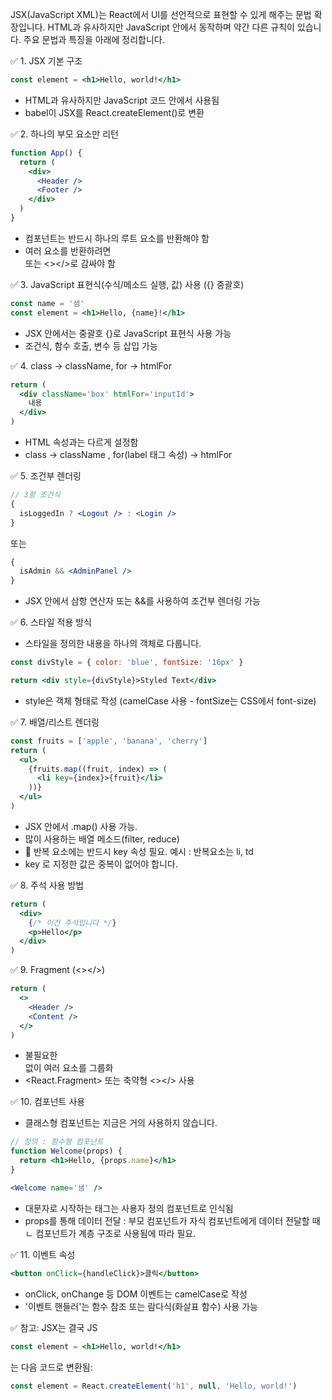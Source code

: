JSX(JavaScript XML)는 React에서 UI를 선언적으로 표현할 수 있게 해주는 문법 확장입니다. HTML과 유사하지만 JavaScript 안에서 동작하며 약간 다른 규칙이 있습니다. 주요 문법과 특징을 아래에 정리합니다.

✅ 1. JSX 기본 구조

```jsx
const element = <h1>Hello, world!</h1>
```

- HTML과 유사하지만 JavaScript 코드 안에서 사용됨
- babel이 JSX를 React.createElement()로 변환

✅ 2. 하나의 부모 요소만 리턴

```jsx
function App() {
  return (
    <div>
      <Header />
      <Footer />
    </div>
  )
}
```

- 컴포넌트는 반드시 하나의 루트 요소를 반환해야 함
- 여러 요소를 반환하려면 <div> 또는 <></>로 감싸야 함

✅ 3. JavaScript 표현식(수식/메소드 실행, 값) 사용 ({} 중괄호)

```jsx
const name = '샘'
const element = <h1>Hello, {name}!</h1>
```

- JSX 안에서는 중괄호 {}로 JavaScript 표현식 사용 가능
- 조건식, 함수 호출, 변수 등 삽입 가능

✅ 4. class → className, for → htmlFor

```jsx
return (
  <div className='box' htmlFor='inputId'>
    내용
  </div>
)
```

- HTML 속성과는 다르게 설정함
- class → className , for(label 태그 속성) → htmlFor

✅ 5. 조건부 렌더링

```jsx
// 3항 조건식
{
  isLoggedIn ? <Logout /> : <Login />
}
```

또는

```jsx
{
  isAdmin && <AdminPanel />
}
```

- JSX 안에서 삼항 연산자 또는 &&를 사용하여 조건부 렌더링 가능

✅ 6. 스타일 적용 방식

- 스타일을 정의한 내용을 하나의 객체로 다룹니다.

```jsx
const divStyle = { color: 'blue', fontSize: '16px' }

return <div style={divStyle}>Styled Text</div>
```

- style은 객체 형태로 작성 (camelCase 사용 - fontSize는 CSS에서 font-size)

✅ 7. 배열/리스트 렌더링

```jsx
const fruits = ['apple', 'banana', 'cherry']
return (
  <ul>
    {fruits.map((fruit, index) => (
      <li key={index}>{fruit}</li>
    ))}
  </ul>
)
```

- JSX 안에서 .map() 사용 가능.
- 많이 사용하는 배열 메소드(filter, reduce)
- 🌟 반복 요소에는 반드시 key 속성 필요. 예시 : 반복요소는 li, td
- key 로 지정한 값은 중복이 없어야 합니다.

✅ 8. 주석 사용 방법

```jsx
return (
  <div>
    {/* 이건 주석입니다 */}
    <p>Hello</p>
  </div>
)
```

✅ 9. Fragment (<></>)

```jsx
return (
  <>
    <Header />
    <Content />
  </>
)
```

- 불필요한 <div> 없이 여러 요소를 그룹화
- <React.Fragment> 또는 축약형 <></> 사용

✅ 10. 컴포넌트 사용

- 클래스형 컴포넌트는 지금은 거의 사용하지 않습니다.

```jsx
// 정의 : 함수형 컴포넌트
function Welcome(props) {
  return <h1>Hello, {props.name}</h1>
}
```

```jsx
<Welcome name='샘' />
```

- 대문자로 시작하는 태그는 사용자 정의 컴포넌트로 인식됨
- props를 통해 데이터 전달 : 부모 컴포넌트가 자식 컴포넌트에게 데이터 전달할 때
   ㄴ 컴포넌트가 계층 구조로 사용됨에 따라 필요.

✅ 11. 이벤트 속성

```jsx
<button onClick={handleClick}>클릭</button>
```

- onClick, onChange 등 DOM 이벤트는 camelCase로 작성
- '이벤트 핸들러'는 함수 참조 또는 람다식(화살표 함수) 사용 가능

✅ 참고: JSX는 결국 JS

```jsx
const element = <h1>Hello, world!</h1>
```

는 다음 코드로 변환됨:

```js
const element = React.createElement('h1', null, 'Hello, world!')
```